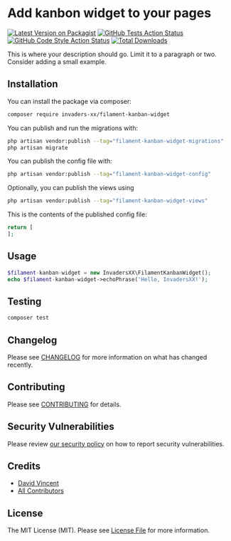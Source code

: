 # Add kanbon widget to your pages

[![Latest Version on Packagist](https://img.shields.io/packagist/v/invaders-xx/filament-kanban-widget.svg?style=flat-square)](https://packagist.org/packages/invaders-xx/filament-kanban-widget)
[![GitHub Tests Action Status](https://img.shields.io/github/workflow/status/invaders-xx/filament-kanban-widget/run-tests?label=tests)](https://github.com/invaders-xx/filament-kanban-widget/actions?query=workflow%3Arun-tests+branch%3Amain)
[![GitHub Code Style Action Status](https://img.shields.io/github/workflow/status/invaders-xx/filament-kanban-widget/Check%20&%20fix%20styling?label=code%20style)](https://github.com/invaders-xx/filament-kanban-widget/actions?query=workflow%3A"Check+%26+fix+styling"+branch%3Amain)
[![Total Downloads](https://img.shields.io/packagist/dt/invaders-xx/filament-kanban-widget.svg?style=flat-square)](https://packagist.org/packages/invaders-xx/filament-kanban-widget)



This is where your description should go. Limit it to a paragraph or two. Consider adding a small example.

## Installation

You can install the package via composer:

```bash
composer require invaders-xx/filament-kanban-widget
```

You can publish and run the migrations with:

```bash
php artisan vendor:publish --tag="filament-kanban-widget-migrations"
php artisan migrate
```

You can publish the config file with:

```bash
php artisan vendor:publish --tag="filament-kanban-widget-config"
```

Optionally, you can publish the views using

```bash
php artisan vendor:publish --tag="filament-kanban-widget-views"
```

This is the contents of the published config file:

```php
return [
];
```

## Usage

```php
$filament-kanban-widget = new InvadersXX\FilamentKanbanWidget();
echo $filament-kanban-widget->echoPhrase('Hello, InvadersXX!');
```

## Testing

```bash
composer test
```

## Changelog

Please see [CHANGELOG](CHANGELOG.md) for more information on what has changed recently.

## Contributing

Please see [CONTRIBUTING](.github/CONTRIBUTING.md) for details.

## Security Vulnerabilities

Please review [our security policy](../../security/policy) on how to report security vulnerabilities.

## Credits

- [David Vincent](https://github.com/invaders-xx)
- [All Contributors](../../contributors)

## License

The MIT License (MIT). Please see [License File](LICENSE.md) for more information.
